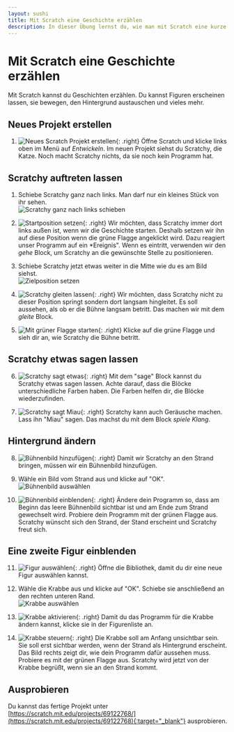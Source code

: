 ```yaml
---
layout: sushi
title: Mit Scratch eine Geschichte erzählen
description: In dieser Übung lernst du, wie man mit Scratch eine kurze Geschichte erzählen kann.
---
```


# Mit Scratch eine Geschichte erzählen

Mit Scratch kannst du Geschichten erzählen. Du kannst Figuren erscheinen lassen, sie bewegen, den Hintergrund austauschen und vieles mehr.

## Neues Projekt erstellen

1. ![Neues Scratch Projekt erstellen](scratch-erste-schritte/scratch-projekt-erstellen.png){: .right}
Öffne Scratch und klicke links oben im Menü auf *Entwickeln*. Im neuen Projekt siehst du Scratchy, die Katze. Noch macht Scratchy nichts, da sie noch kein Programm hat.

## Scratchy auftreten lassen

1. Schiebe Scratchy ganz nach links. Man darf nur ein kleines Stück von ihr sehen.<br/>
![Scratchy ganz nach links schieben](scratch-geschichte-katze-und-ente/scratchy-ganz-links.png)

2. ![Startposition setzen](scratch-geschichte-katze-und-ente/scratchy-startposition.png){: .right}
Wir möchten, dass Scratchy immer dort links außen ist, wenn wir die Geschichte starten. Deshalb setzen wir ihn auf diese Position wenn die grüne Flagge angeklickt wird. Dazu reagiert unser Programm auf ein *Ereignis". Wenn es eintritt, verwenden wir den *gehe* Block, um Scratchy an die gewünschte Stelle zu positionieren. 

3. Schiebe Scratchy jetzt etwas weiter in die Mitte wie du es am Bild siehst.<br/>
![Zielposition setzen](scratch-geschichte-katze-und-ente/scratchy-in-der-mitte.png)

4.  ![Scratchy gleiten lassen](scratch-geschichte-katze-und-ente/scratchy-gleiten.png){: .right}
Wir möchten, dass Scratchy nicht zu dieser Position springt sondern dort langsam hingleitet. Es soll aussehen, als ob er die Bühne langsam betritt. Das machen wir mit dem *gleite* Block.

5. ![Mit grüner Flagge starten](scratch-geschichte-katze-und-ente/scratchy-starten.png){: .right}
Klicke auf die grüne Flagge und sieh dir an, wie Scratchy die Bühne betritt.

## Scratchy etwas sagen lassen

6. ![Scratchy sagt etwas](scratch-geschichte-katze-und-ente/scratchy-sagt-etwas.png){: .right}
Mit dem "sage" Block kannst du Scratchy etwas sagen lassen. Achte darauf, dass die Blöcke unterschiedliche Farben haben. Die Farben helfen dir, die Blöcke wiederzufinden.

7. ![Scratchy sagt Miau](scratch-geschichte-katze-und-ente/scratchy-sagt-miau.png){: .right}
Scratchy kann auch Geräusche machen. Lass ihn "Miau" sagen. Das machst du mit dem Block *spiele Klang*.

## Hintergrund ändern

8. ![Bühnenbild hinzufügen](scratch-geschichte-katze-und-ente/buehnenbild-hinzufuegen.png){: .right}
Damit wir Scratchy an den Strand bringen, müssen wir ein Bühnenbild hinzufügen.

9. Wähle ein Bild vom Strand aus und klicke auf "OK".<br/>
![Bühnenbild auswählen](scratch-geschichte-katze-und-ente/strand-buehnenbild.png)

10. ![Bühnenbild einblenden](scratch-geschichte-katze-und-ente/buehnenbild-wechseln.png){: .right}
Ändere dein Programm so, dass am Beginn das leere Bühnenbild sichtbar ist und am Ende zum Strand gewechselt wird. Probiere dein Programm mit der grünen Flagge aus. Scratchy wünscht sich den Strand, der Stand erscheint und Scratchy freut sich.

## Eine zweite Figur einblenden

11. ![Figur auswählen](scratch-geschichte-katze-und-ente/figur-auswaehlen.png){: .right}
Öffne die Bibliothek, damit du dir eine neue Figur auswählen kannst.

12. Wähle die Krabbe aus und klicke auf "OK". Schiebe sie anschließend an den rechten unteren Rand.<br/>
![Krabbe auswählen](scratch-geschichte-katze-und-ente/krabbe-auswaehlen.png)

13. ![Krabbe aktivieren](scratch-geschichte-katze-und-ente/krabbe-aktivieren.png){: .right}
Damit du das Programm für die Krabbe ändern kannst, klicke sie in der Figurenliste an.

14. ![Krabbe steuern](scratch-geschichte-katze-und-ente/krabbe-steuern.png){: .right}
Die Krabbe soll am Anfang unsichtbar sein. Sie soll erst sichtbar werden, wenn der Strand als Hintergrund erscheint. Das Bild rechts zeigt dir, wie dein Programm dafür aussehen muss. Probiere es mit der grünen Flagge aus. Scratchy wird jetzt von der Krabbe begrüßt, wenn sie an den Strand kommt.


## Ausprobieren

Du kannst das fertige Projekt unter [https://scratch.mit.edu/projects/69122768/](https://scratch.mit.edu/projects/69122768){:target="_blank"} ausprobieren.